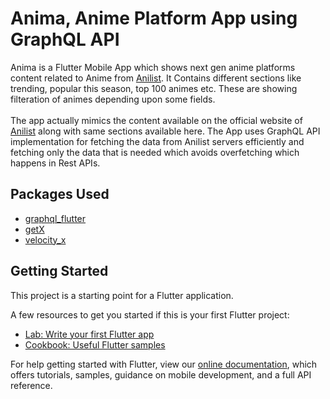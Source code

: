 # Anima, Anime Platform App using GraphQL API

Anima is a Flutter Mobile App which shows next gen anime platforms content related to Anime from [Anilist](https://anilist.co/). It Contains different sections like trending, popular this season, top 100 animes etc. These are showing filteration of animes depending upon some fields.
\
\
The app actually mimics the content available on the official website of [Anilist](https://anilist.co/) along with same sections available here. The App uses GraphQL API implementation for fetching the data from Anilist servers efficiently and fetching only the data that is needed which avoids overfetching which happens in Rest APIs.

## Packages Used

- [graphql_flutter](https://pub.dev/packages/graphql_flutter)
- [getX](https://pub.dev/packages/get)
- [velocity_x](https://pub.dev/packages/velocity_x)







## Getting Started

This project is a starting point for a Flutter application.

A few resources to get you started if this is your first Flutter project:

- [Lab: Write your first Flutter app](https://flutter.dev/docs/get-started/codelab)
- [Cookbook: Useful Flutter samples](https://flutter.dev/docs/cookbook)

For help getting started with Flutter, view our
[online documentation](https://flutter.dev/docs), which offers tutorials,
samples, guidance on mobile development, and a full API reference.
